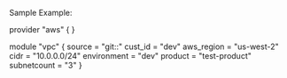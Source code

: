 Sample Example:

provider "aws" {
}

module "vpc" {
  source                = "git::"
  cust_id               = "dev"
  aws_region            = "us-west-2"
  cidr                  = "10.0.0.0/24"
  environment           = "dev"
  product               = "test-product"
  subnetcount           = "3"
}